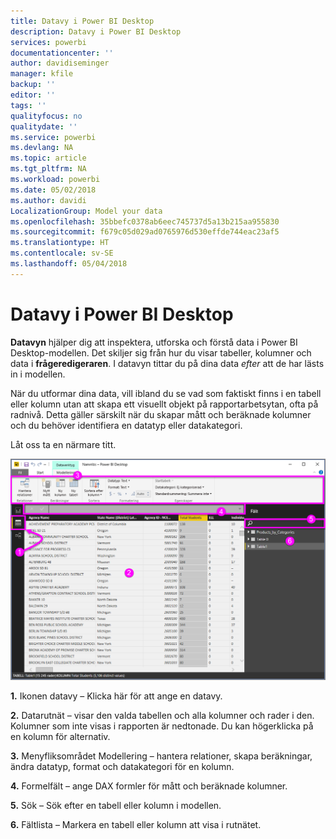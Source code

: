 ```yaml
---
title: Datavy i Power BI Desktop
description: Datavy i Power BI Desktop
services: powerbi
documentationcenter: ''
author: davidiseminger
manager: kfile
backup: ''
editor: ''
tags: ''
qualityfocus: no
qualitydate: ''
ms.service: powerbi
ms.devlang: NA
ms.topic: article
ms.tgt_pltfrm: NA
ms.workload: powerbi
ms.date: 05/02/2018
ms.author: davidi
LocalizationGroup: Model your data
ms.openlocfilehash: 35bbefc0378ab6eec745737d5a13b215aa955830
ms.sourcegitcommit: f679c05d029ad0765976d530effde744eac23af5
ms.translationtype: HT
ms.contentlocale: sv-SE
ms.lasthandoff: 05/04/2018
---
```

# <a name="data-view-in-power-bi-desktop"></a>Datavy i Power BI Desktop
**Datavyn** hjälper dig att inspektera, utforska och förstå data i Power BI Desktop-modellen. Det skiljer sig från hur du visar tabeller, kolumner och data i **frågeredigeraren**. I datavyn tittar du på dina data *efter* att de har lästs in i modellen.

När du utformar dina data, vill ibland du se vad som faktiskt finns i en tabell eller kolumn utan att skapa ett visuellt objekt på rapportarbetsytan, ofta på radnivå. Detta gäller särskilt när du skapar mått och beräknade kolumner och du behöver identifiera en datatyp eller datakategori.

Låt oss ta en närmare titt.

![](media/desktop-data-view/dataview_fullscreen.png)

**1.** Ikonen datavy – Klicka här för att ange en datavy.

**2.** Datarutnät – visar den valda tabellen och alla kolumner och rader i den. Kolumner som inte visas i rapporten är nedtonade. Du kan högerklicka på en kolumn för alternativ.

**3.** Menyfliksområdet Modellering – hantera relationer, skapa beräkningar, ändra datatyp, format och datakategori för en kolumn.

**4.** Formelfält – ange DAX formler för mått och beräknade kolumner.

**5.** Sök – Sök efter en tabell eller kolumn i modellen.

**6.** Fältlista – Markera en tabell eller kolumn att visa i rutnätet.

